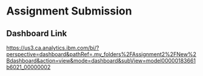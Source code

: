 # Assignment Submission

## Dashboard Link 
https://us3.ca.analytics.ibm.com/bi/?perspective=dashboard&pathRef=.my_folders%2FAssignment2%2FNew%2Bdashboard&action=view&mode=dashboard&subView=model00000183661b6021_00000002
